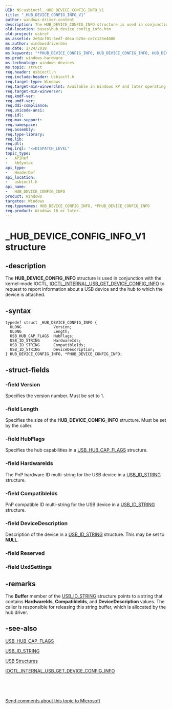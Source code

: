 ```yaml
---
UID: NS:usbioctl._HUB_DEVICE_CONFIG_INFO_V1
title: "_HUB_DEVICE_CONFIG_INFO_V1"
author: windows-driver-content
description: The HUB_DEVICE_CONFIG_INFO structure is used in conjunction with the kernel-mode IOCTL, IOCTL_INTERNAL_USB_GET_DEVICE_CONFIG_INFO to request to report information about a USB device and the hub to which the device is attached.
old-location: buses\hub_device_config_info.htm
old-project: usbref
ms.assetid: 2e94cf01-6edf-40ca-b25e-ce7c125e4686
ms.author: windowsdriverdev
ms.date: 2/24/2018
ms.keywords: "*PHUB_DEVICE_CONFIG_INFO, HUB_DEVICE_CONFIG_INFO, HUB_DEVICE_CONFIG_INFO structure [Buses], PHUB_DEVICE_CONFIG_INFO, PHUB_DEVICE_CONFIG_INFO structure pointer [Buses], _HUB_DEVICE_CONFIG_INFO_V1, buses.hub_device_config_info, usbioctl/HUB_DEVICE_CONFIG_INFO, usbioctl/PHUB_DEVICE_CONFIG_INFO"
ms.prod: windows-hardware
ms.technology: windows-devices
ms.topic: struct
req.header: usbioctl.h
req.include-header: Usbioctl.h
req.target-type: Windows
req.target-min-winverclnt: Available in Windows XP and later operating systems.
req.target-min-winversvr: 
req.kmdf-ver: 
req.umdf-ver: 
req.ddi-compliance: 
req.unicode-ansi: 
req.idl: 
req.max-support: 
req.namespace: 
req.assembly: 
req.type-library: 
req.lib: 
req.dll: 
req.irql: "<=DISPATCH_LEVEL"
topic_type:
-	APIRef
-	kbSyntax
api_type:
-	HeaderDef
api_location:
-	usbioctl.h
api_name:
-	HUB_DEVICE_CONFIG_INFO
product: Windows
targetos: Windows
req.typenames: HUB_DEVICE_CONFIG_INFO, *PHUB_DEVICE_CONFIG_INFO
req.product: Windows 10 or later.
---
```


# _HUB_DEVICE_CONFIG_INFO_V1 structure


## -description


The <b>HUB_DEVICE_CONFIG_INFO</b> structure is used in conjunction with the kernel-mode IOCTL, <a href="..\usbioctl\ni-usbioctl-ioctl_internal_usb_get_device_config_info.md">IOCTL_INTERNAL_USB_GET_DEVICE_CONFIG_INFO</a> to request to report information about a USB device and the hub to which the device is attached. 


## -syntax


````
typedef struct _HUB_DEVICE_CONFIG_INFO {
  ULONG              Version;
  ULONG              Length;
  USB_HUB_CAP_FLAGS  HubFlags;
  USB_ID_STRING      HardwareIds;
  USB_ID_STRING      CompatibleIds;
  USB_ID_STRING      DeviceDescription;
} HUB_DEVICE_CONFIG_INFO, *PHUB_DEVICE_CONFIG_INFO;
````


## -struct-fields




### -field Version

Specifies the version number.  Must be set to 1. 


### -field Length

Specifies the size of the <b>HUB_DEVICE_CONFIG_INFO</b> structure. Must be set by the caller.


### -field HubFlags

Specifies the hub capabilities in a <a href="..\usbioctl\ns-usbioctl-_usb_hub_cap_flags.md">USB_HUB_CAP_FLAGS</a> structure.  


### -field HardwareIds

The PnP hardware ID multi-string for the USB device in a <a href="..\usbioctl\ns-usbioctl-_usb_id_string.md">USB_ID_STRING</a> structure. 


### -field CompatibleIds

 PnP compatible ID multi-string for the USB device in a <a href="..\usbioctl\ns-usbioctl-_usb_id_string.md">USB_ID_STRING</a> structure. 


### -field DeviceDescription

Description of the device in a <a href="..\usbioctl\ns-usbioctl-_usb_id_string.md">USB_ID_STRING</a> structure. This may be set to <b>NULL</b>.


### -field Reserved

 


### -field UxdSettings

 




## -remarks




 The <b>Buffer</b> member of the <a href="..\usbioctl\ns-usbioctl-_usb_id_string.md">USB_ID_STRING</a> structure points to a string that contains <b>HardwareIds</b>, <b>CompatibleIds</b>, and <b>DeviceDescription</b> values.
The caller is responsible for releasing this string buffer, which is allocated by the hub driver.




## -see-also

<a href="..\usbioctl\ns-usbioctl-_usb_hub_cap_flags.md">USB_HUB_CAP_FLAGS</a>



<a href="..\usbioctl\ns-usbioctl-_usb_id_string.md">USB_ID_STRING</a>



<a href="https://msdn.microsoft.com/library/windows/hardware/ff540160">USB Structures</a>



<a href="..\usbioctl\ni-usbioctl-ioctl_internal_usb_get_device_config_info.md">IOCTL_INTERNAL_USB_GET_DEVICE_CONFIG_INFO</a>



 

 

<a href="mailto:wsddocfb@microsoft.com?subject=Documentation%20feedback [usbref\buses]:%20HUB_DEVICE_CONFIG_INFO structure%20 RELEASE:%20(2/24/2018)&amp;body=%0A%0APRIVACY STATEMENT%0A%0AWe use your feedback to improve the documentation. We don't use your email address for any other purpose, and we'll remove your email address from our system after the issue that you're reporting is fixed. While we're working to fix this issue, we might send you an email message to ask for more info. Later, we might also send you an email message to let you know that we've addressed your feedback.%0A%0AFor more info about Microsoft's privacy policy, see http://privacy.microsoft.com/en-us/default.aspx." title="Send comments about this topic to Microsoft">Send comments about this topic to Microsoft</a>


